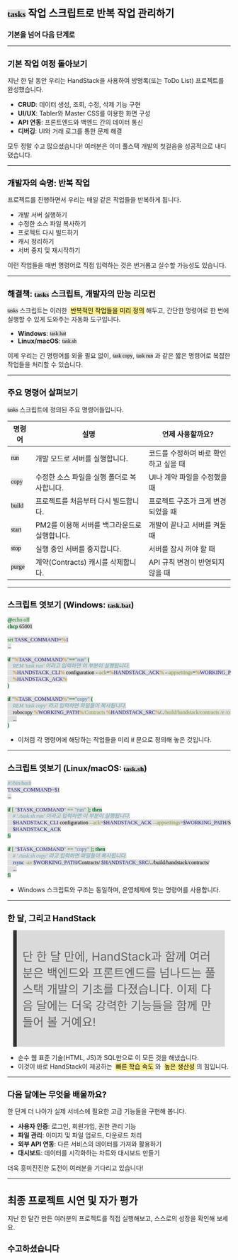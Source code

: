 ﻿---
marp: true
theme: gaia
_class: lead
footer: QCN
paginate: true
backgroundColor: #fff
---

<style>
:root {
  font-family: Pretendard;
  --border-color: #303030;
  --text-color: #0a0a0a;
  --bg-color-alt: #dadada;
  --mark-background: #ffef92;
}

h1 {
  border-bottom: none;
  font-size: 1.6em;
}

h2 {
  border-bottom: none;
  font-size: 1.3em;
}

h3 {
  font-size: 1.1em;
}

h4 {
  font-size: 1.05em;
}

h5 {
  font-size: 1em;
}

h6 {
  font-size: 0.9em;
}

h1,
h2,
h3,
h4,
h5,
h6 {
  color: var(--text-color);
}

code:not([class*="language-"]) {
  font-family: D2Coding;
  color: #000;
  vertical-align: text-bottom;
  background-color: rgba(100, 100, 100, 0.2);
}

section {
  background-image: linear-gradient(to bottom right, #f7f7f7 0%, #d3d3d3 100%);
}

section table {
    margin: auto;
    font-size: 28px;
}

section::after {
  font-size: 0.75em;
  content: attr(data-marpit-pagination) " / " attr(data-marpit-pagination-total);
}

img[alt~="center"] {
  display: block;
  margin: 0 auto;
}

blockquote {
  font-size: 26px;
  border-left: 8px solid var(--border-color);
  background: var(--bg-color-alt);
  margin: 0.5em;
  padding: 0.5em;
}

blockquote::before,
blockquote::after {
    content: '';
}

mark {
  background-color: var(--mark-background);
  padding: 0 2px 2px;
  border-radius: 4px;
  margin: 0 2px;
}

section.tinytext>p,
section.tinytext>ul,
section.tinytext>blockquote {
  font-size: 0.65em;
}
</style>

# `tasks` 작업 스크립트로 반복 작업 관리하기

### 기본을 넘어 다음 단계로

---

## 기본 작업 여정 돌아보기

지난 한 달 동안 우리는 HandStack을 사용하여 방명록(또는 ToDo List) 프로젝트를 완성했습니다.

- **CRUD**: 데이터 생성, 조회, 수정, 삭제 기능 구현
- **UI/UX**: Tabler와 Master CSS를 이용한 화면 구성
- **API 연동**: 프론트엔드와 백엔드 간의 데이터 통신
- **디버깅**: UI와 거래 로그를 통한 문제 해결

모두 정말 수고 많으셨습니다! 여러분은 이미 풀스택 개발의 첫걸음을 성공적으로 내디뎠습니다.

---

## 개발자의 숙명: 반복 작업

프로젝트를 진행하면서 우리는 매일 같은 작업들을 반복하게 됩니다.

- 개발 서버 실행하기
- 수정한 소스 파일 복사하기
- 프로젝트 다시 빌드하기
- 캐시 정리하기
- 서버 중지 및 재시작하기

이런 작업들을 매번 명령어로 직접 입력하는 것은 번거롭고 실수할 가능성도 있습니다.

---

## 해결책: `tasks` 스크립트, 개발자의 만능 리모컨

`tasks` 스크립트는 이러한 <mark>반복적인 작업들을 미리 정의</mark>해두고, 간단한 명령어로 한 번에 실행할 수 있게 도와주는 자동화 도구입니다.

- **Windows**: `task.bat`
- **Linux/macOS**: `task.sh`

이제 우리는 긴 명령어를 외울 필요 없이, `task copy`, `task run` 과 같은 짧은 명령어로 복잡한 작업들을 처리할 수 있습니다.

---

## 주요 명령어 살펴보기

`tasks` 스크립트에 정의된 주요 명령어들입니다.

| 명령어 | 설명 | 언제 사용할까요? |
|---|---|---|
| `run` | 개발 모드로 서버를 실행합니다. | 코드를 수정하며 바로 확인하고 싶을 때 |
| `copy`| 수정한 소스 파일을 실행 폴더로 복사합니다. | UI나 계약 파일을 수정했을 때 |
| `build`| 프로젝트를 처음부터 다시 빌드합니다. | 프로젝트 구조가 크게 변경되었을 때 |
| `start`| PM2를 이용해 서버를 백그라운드로 실행합니다. | 개발이 끝나고 서버를 켜둘 때 |
| `stop` | 실행 중인 서버를 중지합니다. | 서버를 잠시 꺼야 할 때 |
| `purge`| 계약(Contracts) 캐시를 삭제합니다. | API 규칙 변경이 반영되지 않을 때 |

---

## 스크립트 엿보기 (Windows: `task.bat`)

```bat
@echo off
chcp 65001

set TASK_COMMAND=%1
...

if "%TASK_COMMAND%"=="run" (
    REM 'task run' 이라고 입력하면 이 부분이 실행됩니다.
    %HANDSTACK_CLI% configuration --ack=%HANDSTACK_ACK% --appsettings=%WORKING_PATH%/Settings/ack.%TASK_SETTING%.json
    %HANDSTACK_ACK%
)

if "%TASK_COMMAND%"=="copy" (
    REM 'task copy' 라고 입력하면 파일들이 복사됩니다.
    robocopy %WORKING_PATH%/Contracts %HANDSTACK_SRC%/../build/handstack/contracts /e /copy:dat
    ...
)
```
- 이처럼 각 명령어에 해당하는 작업들을 미리 `if` 문으로 정의해 놓은 것입니다.

---

## 스크립트 엿보기 (Linux/macOS: `task.sh`)

```bash
#!/bin/bash
TASK_COMMAND=$1
...

if [ "$TASK_COMMAND" == "run" ]; then
    # './task.sh run' 이라고 입력하면 이 부분이 실행됩니다.
    $HANDSTACK_CLI configuration --ack=$HANDSTACK_ACK --appsettings=$WORKING_PATH/Settings/ack.$TASK_SETTING.json
    $HANDSTACK_ACK
fi

if [ "$TASK_COMMAND" == "copy" ]; then
    # './task.sh copy' 라고 입력하면 파일들이 복사됩니다.
    rsync -av $WORKING_PATH/Contracts/ $HANDSTACK_SRC/../build/handstack/contracts/
    ...
fi
```
- Windows 스크립트와 구조는 동일하며, 운영체제에 맞는 명령어를 사용합니다.

---

## 한 달, 그리고 HandStack

> 단 한 달 만에, HandStack과 함께 여러분은 백엔드와 프론트엔드를 넘나드는 풀스택 개발의 기초를 다졌습니다. 이제 다음 달에는 더욱 강력한 기능들을 함께 만들어 볼 거예요!

- 순수 웹 표준 기술(HTML, JS)과 SQL만으로 이 모든 것을 해냈습니다.
- 이것이 바로 HandStack이 제공하는 <mark>빠른 학습 속도</mark>와 <mark>높은 생산성</mark>의 힘입니다.

---

## 다음 달에는 무엇을 배울까요?

한 단계 더 나아가 실제 서비스에 필요한 고급 기능들을 구현해 봅니다.

- **사용자 인증**: 로그인, 회원가입, 권한 관리 기능
- **파일 관리**: 이미지 및 파일 업로드, 다운로드 처리
- **외부 API 연동**: 다른 서비스의 데이터를 가져와 활용하기
- **대시보드**: 데이터를 시각화하는 차트와 대시보드 만들기

더욱 흥미진진한 도전이 여러분을 기다리고 있습니다!

---


# 최종 프로젝트 시연 및 자가 평가

지난 한 달간 만든 여러분의 프로젝트를 직접 실행해보고, 스스로의 성장을 확인해 보세요.

## 수고하셨습니다